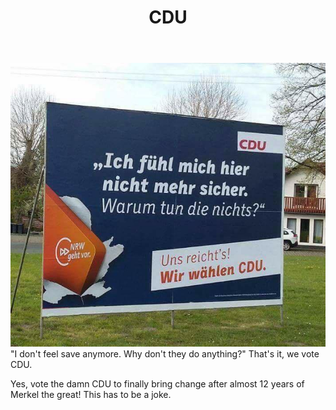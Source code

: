 ﻿---
layout: post
title: CDU
---

![CDUPlakat](https://github.com/YoungLink4/younglink4.github.io/blob/master/images/CDUNRW.jpg)
"I don't feel save anymore. Why don't they do anything?" That's it, we vote CDU.

Yes, vote the damn CDU to finally bring change after almost 12 years of Merkel the great! This has to be a joke. 